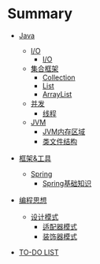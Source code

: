 # Summary

* [Java]()
    * [I/O]()
        * [I/O](java/io/io.md)
    * [集合框架](java/collections/README.md)
        * [Collection](java/collections/Collection.md)
        * [List](java/collections/List.md)
        * [ArrayList](java/collections/ArrayList.md)
    * [并发]()
        * [线程](java/concurrent/Thread.md)
    * [JVM]()
        * [JVM内存区域](java/jvm/Mem.md)
        * [类文件结构](java/jvm/ClassFile.md)

* [框架&工具]()
    * [Spring]()
        * [Spring基础知识](framework/spring/springBasics.md)

* [编程思想]()
    * [设计模式]()
        * [适配器模式](concept/designPattern/Adapter.md)
        * [装饰器模式](concept/designPattern/Decorator.md)

* [TO-DO LIST](TODO.md)
